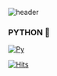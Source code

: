 

<!--
**whgmltn/whgmltn** is a ✨ _special_ ✨ repository because its `README.md` (this file) appears on your GitHub profile.

Here are some ideas to get you started:

- 🔭 I’m currently working on ...
- 🌱 I’m currently learning ...
- 👯 I’m looking to collaborate on ...
- 🤔 I’m looking for help with ...
- 💬 Ask me about ...
- 📫 How to reach me: ...
- 😄 Pronouns: ...
- ⚡ Fun fact: ...
-->
![header](https://capsule-render.vercel.app/api?type=wave&color=99c9f9&height=300&section=header&text=HEE💻%10CodeSketch&fontSize=60)
### PYTHON 💭
[![Py](https://img.shields.io/badge/Python-87CEFA?style=flat-square&logo=python&logoColor=#3776AB)](https://github.com/whgmltn/python)

[![Hits](https://hits.seeyoufarm.com/api/count/incr/badge.svg?url=https%3A%2F%2Fgithub.com%2Fwhgmltn%2Fwhgmltn&count_bg=%2378A2E3&title_bg=%233061B6&icon=&icon_color=%23E7E7E7&title=hits&edge_flat=false)](https://hits.seeyoufarm.com)
